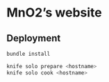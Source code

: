 # MnO2’s website

## Deployment

``` bash
bundle install
```

``` bash
knife solo prepare <hostname>
knife solo cook <hostname>
```
